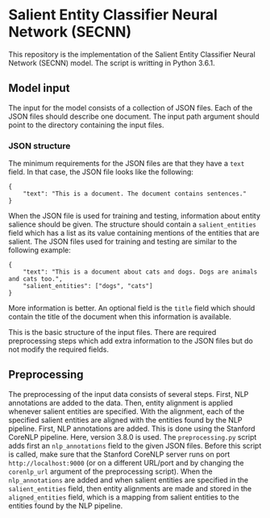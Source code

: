 # Salient Entity Classifier Neural Network (SECNN)

This repository is the implementation of the Salient Entity Classifier Neural Network (SECNN) model. The script is writting in Python 3.6.1.

## Model input

The input for the model consists of a collection of JSON files. Each of the JSON files should describe one document. The input path argument should point to the directory containing the input files.

### JSON structure

The minimum requirements for the JSON files are that they have a `text` field. In that case, the JSON file looks like the following:

```
{
    "text": "This is a document. The document contains sentences."
}
```

When the JSON file is used for training and testing, information about entity salience should be given. The structure should contain a `salient_entities` field which has a list as its value containing mentions of the entities that are salient. The JSON files used for training and testing are similar to the following example:

```
{
    "text": "This is a document about cats and dogs. Dogs are animals and cats too.",
    "salient_entities": ["dogs", "cats"]
}
```

More information is better. An optional field is the `title` field which should contain the title of the document when this information is available.

This is the basic structure of the input files. There are required preprocessing steps which add extra information to the JSON files but do not modify the required fields.

## Preprocessing

The preprocessing of the input data consists of several steps. First, NLP annotations are added to the data. Then, entity alignment is applied whenever salient entities are specified. With the alignment, each of the specified salient entities are aligned with the entities found by the NLP pipeline. First, NLP annotations are added. This is done using the Stanford CoreNLP pipeline. Here, version 3.8.0 is used. The `preprocessing.py` script adds first an `nlp_annotations` field to the given JSON files. Before this script is called, make sure that the Stanford CoreNLP server runs on port `http://localhost:9000` (or on a different URL/port and by changing the `corenlp_url` argument of the preprocessing script). When the `nlp_annotations` are added and when salient entities are specified in the `salient_entities` field, then entity alignments are made and stored in the `aligned_entities` field, which is a mapping from salient entities to the entities found by the NLP pipeline.
